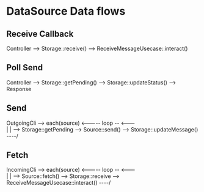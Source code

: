 # DataSource Data flows

## Receive Callback

Controller --> Storage::receive() --> ReceiveMessageUsecase::interact()

## Poll Send

Controller --> Storage::getPending() --> Storage::updateStatus() --> Response

## Send

OutgoingCli --> each(source) <----- loop --													<---\
                  | 																			|
                  \--> Storage::getPending --> Source::send() --> Storage::updateMessage()  ----/

## Fetch

IncomingCli --> each(source) <----- loop --															<---\
                  | 																					|
                  \--> Source::fetch() --> Storage::receive --> ReceiveMessageUsecase::interact()   ----/

